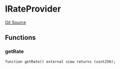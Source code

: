 # IRateProvider
[Git Source](https://github.com/manifoldfinance/mevETH/blob/744c86166044c40a1c176b100f17322ace7974b4/src/interfaces/IRateProvider.sol)


## Functions
### getRate


```solidity
function getRate() external view returns (uint256);
```


